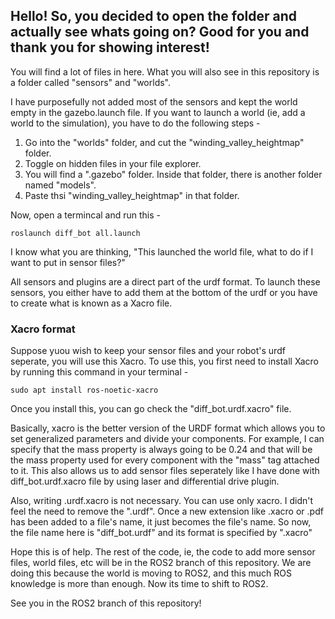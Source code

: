 ## Hello! So, you decided to open the folder and actually see whats going on? Good for you and thank you for showing interest!

You will find a lot of files in here. What you will also see in this repository is a folder called "sensors" and "worlds".

I have purposefully not added most of the sensors and kept the world empty in the gazebo.launch file. 
If you want to launch a world (ie, add a world to the simulation), you have to do the following steps -

1) Go into the "worlds" folder, and cut the "winding_valley_heightmap" folder.
2) Toggle on hidden files in your file explorer.
3) You will find a ".gazebo" folder. Inside that folder, there is another folder named "models".
4) Paste thsi "winding_valley_heightmap" in that folder.

Now, open a termincal and run this -
```
roslaunch diff_bot all.launch
```

I know what you are thinking, "This launched the world file, what to do if I want to put in sensor files?"

All sensors and plugins are a direct part of the urdf format. To launch these sensors, you either have to add them at the bottom of the urdf or you have to create what is known as a Xacro file.

### Xacro format

Suppose yuou wish to keep your sensor files and your robot's urdf seperate, you will use this Xacro.
To use this, you first need to install Xacro by running this command in your terminal -
```
sudo apt install ros-noetic-xacro
```
Once you install this, you can go check the "diff_bot.urdf.xacro" file. 

Basically, xacro is the better version of the URDF format which allows you to set generalized parameters and divide your components. For example, I can specify that the mass property is always going to be 0.24 and that will be the mass property used for every component with the "mass" tag attached to it. This also allows us to add sensor files seperately like I have done with diff_bot.urdf.xacro file by using laser and differential drive plugin. 

Also, writing .urdf.xacro is not necessary. You can use only xacro. I didn't feel the need to remove the ".urdf". Once a new extension like .xacro or .pdf has been added to a file's name, it just becomes the file's name. So now, the file name here is "diff_bot.urdf" and its format is specified by ".xacro"

Hope this is of help. The rest of the code, ie, the code to add more sensor files, world files, etc will be in the ROS2 branch of this repository. We are doing this because the world is moving to ROS2, and this much ROS knowledge is more than enough. Now its time to shift to ROS2.

See you in the ROS2 branch of this repository!
